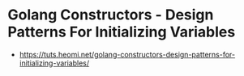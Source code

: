 # Golang Constructors - Design Patterns For Initializing Variables
* https://tuts.heomi.net/golang-constructors-design-patterns-for-initializing-variables/